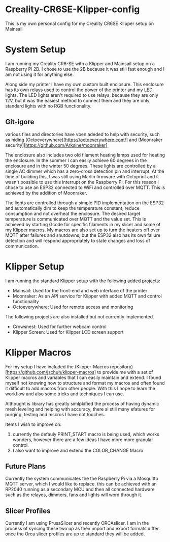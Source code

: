 # Creality-CR6SE-Klipper-config
This is my own personal config for my Creality CR6SE Klipper setup on Mainsail

# System Setup

I am running my Creality CR6-SE with a Klipper and Mainsail setup on a Raspberry Pi 2B. I chose to use the 2B because it was still fast enough and I 
am not using it for anything else.

Along side my printer I have my own custom built enclosure. This enclosure has its own relays used to control the power of the printer and my LED lights.
The LED lights aren't required to use relays, because they are only 12V, but it was the easiest method to connect them and they are only standard lights with 
no RGB functionality.

## Git-igore

various files and directories have vben adeded to help with security, such as hiding (Octoeverywhere)[https://octoeverywhere.com/] and (Moonraker security)[https://github.com/Arksine/moonraker]

The enclosure also includes two old filament heating lamps used for heating the enclosure. In the summer I can easily achieve 60 degrees in the enclosure and in the winter 50 degrees. These lights are controlled by a single AC dimmer which has a zero-cross detection pin and interrupt. At the time of building this, I was still using Marlin firmware with Octoprint and it wasn't possible to use this interrupt on the Raspberry Pi. For this reason I chose to use an ESP32 connected to WiFi and controlled over MQTT. This is achieved by the addition of Moonraker.

The lights are controlled through a simple PID implementation on the ESP32 and automatically dim to keep the temperature constant, reduce consumption and not overheat the enclosure. The desired target temperature is communicated over MQTT and the value set. This is achieved by starting Gcode for specific filaments in my slicer and some of my Klipper macros. My macros are also set up to turn the heaters off over MQTT after failures and shutdowns, but the ESP32 also has its own failure detection and will respond appropriately to state changes and loss of communication.

# Klipper Setup

I am running the standard Klipper setup with the following added projects:

- Mainsail: Used for the front-end and web interface of the printer
- Moonraker: As an API service for Klipper with added MQTT and control functionality
- Octoeverywhere: Used for remote access and monitoring

The following projects are also installed but not currently implemented.

- Crowsnest: Used for further webcam control
- Klipper Screen: Used for Klipper LCD screen support

# Klipper Macros

For my setup I have included the (Klipper-Macros repository)[https://github.com/jschuh/klipper-macros] to provide me with a set of Klipper macros and variables that I can easily maintain and extend. I found myself not knowing how to structure and format my macros and often found it difficult to add macros from other people. With this I hope to learn the workflow and also some tricks and techniques I can use.

Althought is library has greatly simlpkified the process of having dynamic mesh leveling and helping with accuracy, there al still many efatures for purging, testing and mscros I have not touches. 

Items I wish to improve on:

1. currently the defauly PRINT_START macro is being used, which works wonders, however there are a few ideas I have more more granular control. 
2. I also want to improve and extend the COLOR_CHANGE Macro

## Future Plans

Currently the system communicates the the Raspberry Pi via a Mosquitto MQTT server, which I would like to replace. this can be achieved with an RP2040 running as a secondary MCU and then all connected hardware such as the relayes, dimmers, fans and lights will word through it.

## Slicer Profiles

Currently I am using PrusaSlicer and recently ORCAslicer. I am in the process of syncing these two up as their import and export formats differ. once the Orca slicer profiles are up to standard they will be added.
